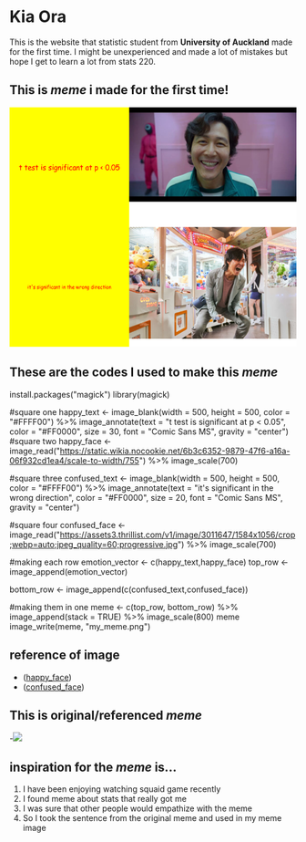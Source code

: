 # Kia Ora

This is the website that statistic student from **University of Auckland** made for the first time. I might be unexperienced and made a lot of mistakes but hope I get to learn a lot from stats 220.

## This is *meme* i made for the first time!

![](my_meme.png)

## These are the codes I used to make this *meme*

install.packages("magick")
library(magick)

#square one
happy_text <- image_blank(width = 500, height = 500, color = "#FFFF00") %>%
  image_annotate(text = "t test is significant at p < 0.05",
                 color = "#FF0000",
                 size = 30,
                 font =  "Comic Sans MS",
                 gravity = "center")
#square two
happy_face <- image_read("https://static.wikia.nocookie.net/6b3c6352-9879-47f6-a16a-06f932cd1ea4/scale-to-width/755") %>%
  image_scale(700)

#square three
confused_text <- image_blank(width = 500, height = 500, color = "#FFFF00") %>%
  image_annotate(text = "it's significant in the wrong direction",
                 color = "#FF0000",
                 size = 20,
                 font =  "Comic Sans MS",
                 gravity = "center")

#square four 
confused_face <- image_read("https://assets3.thrillist.com/v1/image/3011647/1584x1056/crop;webp=auto;jpeg_quality=60;progressive.jpg") %>%
  image_scale(700)

#making each row
emotion_vector <- c(happy_text,happy_face)
top_row <- image_append(emotion_vector)

bottom_row <- image_append(c(confused_text,confused_face))

#making them in one
meme <- c(top_row, bottom_row) %>%
  image_append(stack = TRUE) %>%
  image_scale(800)
meme
image_write(meme, "my_meme.png")

## reference of image 
- ([happy_face](https://static.wikia.nocookie.net/6b3c6352-9879-47f6-a16a-06f932cd1ea4/scale-to-width/755))
- ([confused_face](https://assets3.thrillist.com/v1/image/3011647/1584x1056/crop;webp=auto;jpeg_quality=60;progressive.jpg))

## This is original/referenced *meme* 
-![](https://scontent-gmp1-1.xx.fbcdn.net/v/t1.18169-9/28379595_568297666875864_3353610123028126092_n.png?_nc_cat=105&ccb=1-5&_nc_sid=730e14&_nc_ohc=2pMAK7VHRB0AX8w75YS&_nc_ht=scontent-gmp1-1.xx&oh=00_AT_5kHSUd0iPlxMJ_Mt8iVXGQcjn9iSxvj40tPtu2SfZ5w&oe=625321F7)

## inspiration for the *meme* is...

1. I have been enjoying watching squaid game recently
2. I found meme about stats that really got me
3. I was sure that other people would empathize with the meme
4. So I took the sentence from the original meme and used in my meme image
